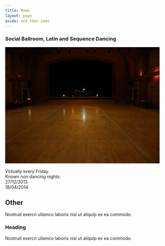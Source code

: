 ```yaml
---
title: Home
layout: page
aside: and then some
---
```


<h3>Social Ballroom, Latin and Sequence Dancing</h3>
<img width="500" src="images/dancefloor.jpg"/>

<article class="grid_3"><dl>
	<dt>Virtually every Friday.</dt>
	<dt>Known non dancing nights:</dt>
	<dt>27/12/2013</dt>
	<dt>18/04/2014</dt></dl>
</article>
<article class="grid_6">
	<h2>Other</h2>
	Nostrud exercn ullamco laboris nisi ut aliquip ex ea commodo.
</article>
<article class="grid_3">
	<h3>Heading</h3>
	Nostrud exercn ullamco laboris nisi ut aliquip ex ea commodo.
</article>
